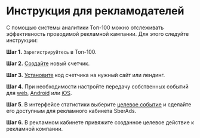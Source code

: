 # Инструкция для рекламодателей

С помощью системы аналитики Топ-100 можно отслеживать эффективность проводимой рекламной кампании. Для этого следуйте инструкции:

**Шаг 1.** `Зарегистрируйтесь` в Топ-100.

**Шаг 2.** [Создайте](https://top-100-writer.gitbook.io/top100-documentation/bazovaya-nastroika-schetchika/sozdanie-novogo-schetchika) новый счетчик.

**Шаг 3.** [Установите](https://top-100-writer.gitbook.io/top100-documentation/bazovaya-nastroika-schetchika/dobavlenie-schetchika-na-sait) код счетчика на нужный сайт или лендинг.

**Шаг 4.** При необходимости настройте передачу собственных событий для [web](../nastroika-sbora-i-otpravki-dannykh/veb-schyotchik/metody-po-rabote-s-schyotchikom-top-100/otpravka-sobstvennykh-sobytii.md), [Android](../nastroika-sbora-i-otpravki-dannykh/android-sdk/metody-po-rabote-s-android-sdk/otpravka-sobstvennykh-sobytii.md) или [iOS](../nastroika-sbora-i-otpravki-dannykh/ios-sdk/metody-po-rabote-s-ios-sdk/otpravka-sobstvennykh-sobytii.md).

**Шаг 5**. В интерфейсе статистики выберите [целевое событие](../rabota-s-otchyotami-v-analitike-top-100/otchyoty-analitiki-top-100/celevye-sobytiya.md) и сделайте его доступным для рекламного кабинета SberAds.

**Шаг 6.** В рекламном кабинете привяжите созданное целевое действие к рекламной компании.
